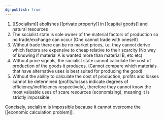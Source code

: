 ```yaml
---
dg-publish: true
---
```

1. [[Socialism]] abolishes [[private property]] in [[capital goods]] and natural resources
2. The socialist state is sole owner of the material factors of production so no trade/exchange can occur (One cannot trade with oneself)
3. Without trade there can be no market prices, i.e. they cannot derive which factors are expensive to cheap relative to their scarcity (No way of knowing if material A is wanted more than material B, etc etc)
4. Without price signals, the socialist state cannot calculate the cost of production of the goods it produces. (Cannot compare which materials that have alternative uses is best suited for producing the good)
5. Without the ability to calculate the cost of production, profits and losses cannot be determined (profits/losses indicate degrees of efficiency/inefficiency respectively), therefore they cannot know the most valuable uses of scare resources (economizing), meaning it is strictly impossible

Concisely, socialism is impossible because it cannot overcome the [[economic calculation problem]].